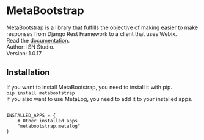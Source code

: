 # MetaBootstrap
MetaBootstrap is a library that fulfills the objective 
of making easier to make responses from Django Rest Framework
to a client that uses Webix.
<br>
Read the <a href="https://smooth-sidecar-75f.notion.site/Metabootstrap-21ca5d89ea4c476988914e6ac538cbf5">documentation</a>.
<br>
Author: ISN Studio.
<br>
Version: 1.0.17
<h2>Installation</h2>
If you want to install MetaBootstrap, you need to install it with pip.
<br><code>pip install metabootstrap</code>
<br>
If you also want to use MetaLog, you need to add it to your
installed apps.
<pre>
<code>
INSTALLED_APPS = {
    # Other installed apps
    "metabootstrap.metalog"
}
</code>
</pre>